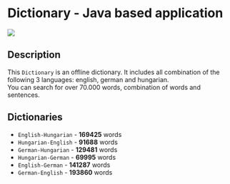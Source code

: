 # Dictionary - Java based application

![](https://gitlab.com/KolozsyGabor/Dictionary/raw/master/resources/images/Dictionary.png)

## Description

This `Dictionary` is an offline dictionary. It includes all combination of the following
3 languages: english, german and hungarian.  
You can search for over 70.000 words, combination of words and sentences.

## Dictionaries

* `English-Hungarian` - **169425** words
* `Hungarian-English` - **91688** words
* `German-Hungarian` - **129481** words
* `Hungarian-German` - **69995** words
* `English-German` - **141287** words
* `German-English` - **193860** words